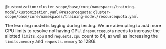 `@kustomization:cluster-scope/base/core/namespaces/training-model/kustomization.yaml`
`@resourcequota:cluster-scope/base/core/namespaces/training-model/resourcequota.yaml`

The learning model is lagging during testing. We are attempting to add more CPU limits to resolve not having GPU. `@resourcequota` needs to increase the allotted `limits.cpu` and `requests.cpu` count to 64, as well as increasing the `limits.memory` and `requests.memory` to 128Gi.
